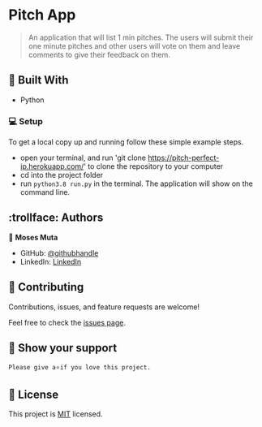 # Pitch App

> An application that will list 1 min pitches. The users will submit their one minute pitches and other users will vote on them and leave comments to give their feedback on them.

## :hammer: Built With

- Python

### :computer: Setup
To get a local copy up and running follow these simple example steps.

- open your terminal, and run 'git clone https://pitch-perfect-ip.herokuapp.com/' to clone the repository to your computer  
- cd into the project folder
- run `python3.8 run.py` in the terminal. The application will show on the command line.


## :trollface: Authors

👤 **Moses Muta**

- GitHub: [@githubhandle](https://github.com/blancc-page)
- LinkedIn: [LinkedIn](<linkedIn link>)


## 🤝 Contributing

Contributions, issues, and feature requests are welcome!

Feel free to check the [issues page](../../issues/).

## :muscle: Show your support

    Please give a⭐️if you love this project.
    

## 📝 License

This project is [MIT](./MIT.md) licensed.
